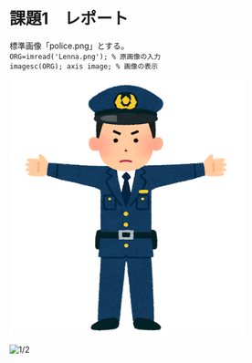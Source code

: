 
# 課題1　レポート

標準画像「police.png」とする。   
`ORG=imread('Lenna.png'); % 原画像の入力`  
`imagesc(ORG); axis image; % 画像の表示`


![現画像](image/police.png)

![1/2](iamge/police1.png)

